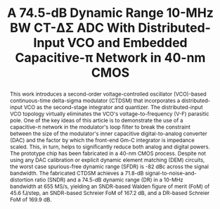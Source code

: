 ---
title: A 74.5-dB Dynamic Range 10-MHz BW CT-ΔΣ ADC With Distributed-Input VCO and Embedded Capacitive-π Network in 40-nm CMOS

authors:
- Abhishek Mukherjee
- Miguel Gandara
- Xiangxing Yang
- Linxiao Shen
- Xiyuan Tang
- Chen-Kai Hsu
- Nan Sun

publishDate: "2020-08-12"

summary: JSSC, 2021

abstract: "This work introduces a second-order voltage-controlled oscillator (VCO)-based continuous-time delta-sigma modulator (CTDSM) that incorporates a distributed-input VCO as the second-stage integrator and quantizer. The distributed-input VCO topology virtually eliminates the VCO's voltage-to-frequency (V-F) parasitic pole. One of the key ideas of this article is to demonstrate the use of a capacitive-π network in the modulator's loop filter to break the constraint between the size of the modulator's inner capacitive digital-to-analog converter (DAC) and the factor by which the front-end Gm-C integrator is impedance scaled. This, in turn, helps to significantly reduce both analog and digital powers. The prototype chip has been fabricated in a 40-nm CMOS process. Despite not using any DAC calibration or explicit dynamic element matching (DEM) circuits, the worst case spurious-free dynamic range (SFDR) is -82 dBc across the signal bandwidth. The fabricated CTDSM achieves a 71.8-dB signal-to-noise-and-distortion ratio (SNDR) and a 74.5-dB dynamic range (DR) in a 10-MHz bandwidth at 655 MS/s, yielding an SNDR-based Walden figure of merit (FoM) of 45.6 fJ/step, an SNDR-based Schreier FoM of 167.2 dB, and a DR-based Schreier FoM of 169.9 dB."

publication_types: ["2"]

publication: "IEEE Journal of Solid-State Circuits ( Volume: 56, Issue: 2, Feb. 2021)"

tags:
- Analog-to-digital converter (ADC)
- capacitive-π network
- continuous-time delta–sigma modulator (CTDSM)
- distributed-input voltage-controlled oscillator (VCO)
- Gm-C integrator
- VCO parasitic pole
- VCO
- VCO-based ADC

links:
- name: IEEE Xplore
  url: https://ieeexplore.ieee.org/document/9165909/
---